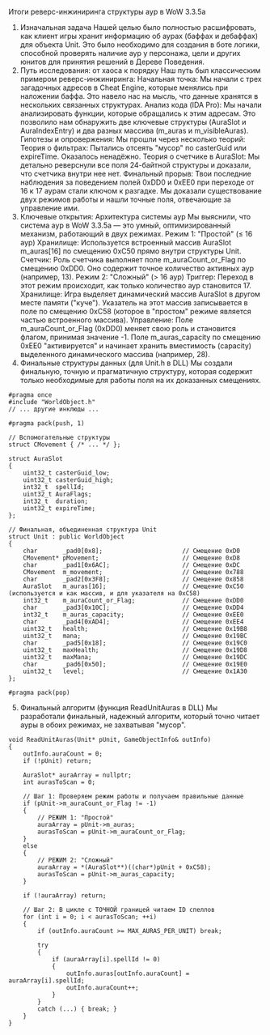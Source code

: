 Итоги реверс-инжиниринга структуры аур в WoW 3.3.5a
1. Изначальная задача
Нашей целью было полностью расшифровать, как клиент игры хранит информацию об аурах (баффах и дебаффах) для объекта Unit. Это было необходимо для создания в боте логики, способной проверять наличие аур у персонажа, цели и других юнитов для принятия решений в Дереве Поведения.
2. Путь исследования: от хаоса к порядку
Наш путь был классическим примером реверс-инжиниринга:
Начальная точка: Мы начали с трех загадочных адресов в Cheat Engine, которые менялись при наложении баффа. Это навело нас на мысль, что данные хранятся в нескольких связанных структурах.
Анализ кода (IDA Pro): Мы начали анализировать функции, которые обращались к этим адресам. Это позволило нам обнаружить две ключевые структуры (AuraSlot и AuraIndexEntry) и два разных массива (m_auras и m_visibleAuras).
Гипотезы и опровержения: Мы прошли через несколько теорий:
Теория о фильтрах: Пытались отсеять "мусор" по casterGuid или expireTime. Оказалось ненадёжно.
Теория о счетчике в AuraSlot: Мы детально реверснули все поля 24-байтной структуры и доказали, что счетчика внутри нее нет.
Финальный прорыв: Твои последние наблюдения за поведением полей 0xDD0 и 0xEE0 при переходе от 16 к 17 аурам стали ключом к разгадке. Мы доказали существование двух режимов работы и нашли точные поля, отвечающие за управление ими.
3. Ключевые открытия: Архитектура системы аур
Мы выяснили, что система аур в WoW 3.3.5a — это умный, оптимизированный механизм, работающий в двух режимах.
Режим 1: "Простой" (≤ 16 аур)
Хранилище: Используется встроенный массив AuraSlot m_auras[16] по смещению 0xC50 прямо внутри структуры Unit.
Счетчик: Роль счетчика выполняет поле m_auraCount_or_Flag по смещению 0xDD0. Оно содержит точное количество активных аур (например, 13).
Режим 2: "Сложный" (> 16 аур)
Триггер: Переход в этот режим происходит, как только количество аур становится 17.
Хранилище: Игра выделяет динамический массив AuraSlot в другом месте памяти ("куче"). Указатель на этот массив записывается в поле по смещению 0xC58 (которое в "простом" режиме является частью встроенного массива).
Управление:
Поле m_auraCount_or_Flag (0xDD0) меняет свою роль и становится флагом, принимая значение -1.
Поле m_auras_capacity по смещению 0xEE0 "активируется" и начинает хранить вместимость (capacity) выделенного динамического массива (например, 28).
4. Финальные структуры данных (для Unit.h в DLL)
Мы создали финальную, точную и прагматичную структуру, которая содержит только необходимые для работы поля на их доказанных смещениях.

```
#pragma once
#include "WorldObject.h"
// ... другие инклюды ...

#pragma pack(push, 1)

// Вспомогательные структуры
struct CMovement { /* ... */ };

struct AuraSlot
{
    uint32_t casterGuid_low;
    uint32_t casterGuid_high;
    int32_t  spellId;
    uint32_t AuraFlags;
    int32_t  duration;
    uint32_t expireTime;
};

// Финальная, объединенная структура Unit
struct Unit : public WorldObject
{
    char       _pad0[0x8];                      // Смещение 0xD0
    CMovement* pMovement;                       // Смещение 0xD8
    char       _pad1[0x6AC];                    // Смещение 0xDC
    CMovement  m_movement;                      // Смещение 0x788
    char       _pad2[0x3F8];                    // Смещение 0x858
    AuraSlot   m_auras[16];                     // Смещение 0xC50 (используется и как массив, и для указателя на 0xC58)
    int32_t    m_auraCount_or_Flag;             // Смещение 0xDD0
    char       _pad3[0x10C];                    // Смещение 0xDD4
    int32_t    m_auras_capacity;                // Смещение 0xEE0
    char       _pad4[0xAD4];                    // Смещение 0xEE4
    uint32_t   health;                          // Смещение 0x19B8
    uint32_t   mana;                            // Смещение 0x19BC
    char       _pad5[0x18];                     // Смещение 0x19C0
    uint32_t   maxHealth;                       // Смещение 0x19D8
    uint32_t   maxMana;                         // Смещение 0x19DC
    char       _pad6[0x50];                     // Смещение 0x19E0
    uint32_t   level;                           // Смещение 0x1A30
};

#pragma pack(pop)
```

5. Финальный алгоритм (функция ReadUnitAuras в DLL)
Мы разработали финальный, надежный алгоритм, который точно читает ауры в обоих режимах, не захватывая "мусор".

```
void ReadUnitAuras(Unit* pUnit, GameObjectInfo& outInfo)
{
    outInfo.auraCount = 0;
    if (!pUnit) return;

    AuraSlot* auraArray = nullptr;
    int aurasToScan = 0;

    // Шаг 1: Проверяем режим работы и получаем правильные данные
    if (pUnit->m_auraCount_or_Flag != -1)
    {
        // РЕЖИМ 1: "Простой"
        auraArray = pUnit->m_auras;
        aurasToScan = pUnit->m_auraCount_or_Flag;
    }
    else
    {
        // РЕЖИМ 2: "Сложный"
        auraArray = *(AuraSlot**)((char*)pUnit + 0xC58);
        aurasToScan = pUnit->m_auras_capacity;
    }

    if (!auraArray) return;

    // Шаг 2: В цикле с ТОЧНОЙ границей читаем ID спеллов
    for (int i = 0; i < aurasToScan; ++i)
    {
        if (outInfo.auraCount >= MAX_AURAS_PER_UNIT) break;
        
        try
        {
            if (auraArray[i].spellId != 0)
            {
                outInfo.auras[outInfo.auraCount] = auraArray[i].spellId;
                outInfo.auraCount++;
            }
        }
        catch (...) { break; }
    }
}
```
